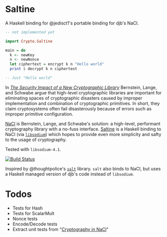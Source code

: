 # Saltine

A Haskell binding for @jedisct1's portable binding for djb's NaCl.

``` haskell
-- not implemented yet

import Crypto.Saltine

main = do
  k <- newKey
  n <- newNonce
  let ciphertext = encrypt k n "Hello world"
  print $ decrypt k n ciphertext

-- Just "Hello world"

```

In
[*The Security Impact of a New Cryptographic Library*](http://cryptojedi.org/papers/coolnacl-20111201.pdf)
Bernstein, Lange, and Schwabe argue that high-level cryptographic
libraries are important for eliminating spaces of cryptographic
disasters caused by improper implementation and combination of
cryptographic primitives. In short, they claim cryptosystems often
fail disasterously because of errors such as improper primitive
configuration.

[NaCl](http://nacl.cr.yp.to/) is Bernstein, Lange, and Schwabe's
solution: a high-level, performant cryptography library with a no-fuss
interface. [Saltine](http://github.com/tel/saltine) is a Haskell
binding to NaCl (via
[`libsodium`](https://github.com/jedisct1/libsodium)) which hopes to
provide even more simplicity and safty to the usage of cryptography.

Tested with `libsodium-4.1`.

[![Build Status](https://travis-ci.org/tel/saltine.png?branch=master)](https://travis-ci.org/tel/saltine)

Inspired by @thoughtpolice's
[`salt`](http://github.com/thoughtpolice/salt) library. `salt` also
binds to NaCl, but uses a Haskell managed version of djb's code
instead of `libsodium`.

# Todos

* Tests for Hash
* Tests for ScalarMult
* Nonce tests
* Encode/Decode tests
* Extract unit tests from "[Cryptography in NaCl](http://cr.yp.to/highspeed/naclcrypto-20090310.pdf)"
